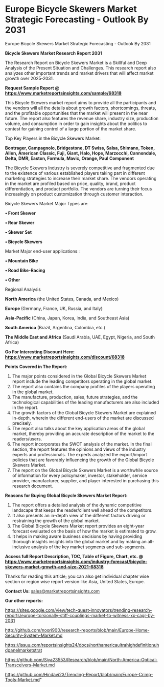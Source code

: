# Europe Bicycle Skewers Market Strategic Forecasting - Outlook By 2031
 Europe Bicycle Skewers Market Strategic Forecasting - Outlook By 2031

<strong>Bicycle Skewers Market Research Report 2031</strong>

The Research Report on Bicycle Skewers Market is a Skillful and Deep Analysis of the Present Situation and Challenges. This research report also analyzes other important trends and market drivers that will affect market growth over 2025-2031.

<strong>Request Sample Report @ <a href=https://www.marketreportsinsights.com/sample/68318>https://www.marketreportsinsights.com/sample/68318</a></strong>

This Bicycle Skewers market report aims to provide all the participants and the vendors will all the details about growth factors, shortcomings, threats, and the profitable opportunities that the market will present in the near future. The report also features the revenue share, industry size, production volume, and consumption in order to gain insights about the politics to contest for gaining control of a large portion of the market share.

Top Key Players in the Bicycle Skewers Market:

<strong>Bontrager, Campagnolo, Bridgestone, DT Swiss, Salsa, Shimano, Token, Allen, American Classic, Fuji, Giant, Halo, Hope, Marzocchi, Cannondale, Delta, DMR, Easton, Formula, Mavic, Orange, Paul Component</strong>

The Bicycle Skewers Industry is severely competitive and fragmented due to the existence of various established players taking part in different marketing strategies to increase their market share. The vendors operating in the market are profiled based on price, quality, brand, product differentiation, and product portfolio. The vendors are turning their focus increasingly on product customization through customer interaction.

Bicycle Skewers Market Major Types are:

<strong>• Front Skewer

• Rear Skewer

• Skewer Set

• Bicycle Skewers</strong>

Market Major end-user applications :

<strong>• Mountain Bike

• Road Bike-Racing

• Other</strong>

Regional Analysis

</u><strong><b>North America</b></strong> (the United States, Canada, and Mexico)

<strong><b>Europe </b></strong>(Germany, France, UK, Russia, and Italy)

<strong><b>Asia-Pacific</b></strong> (China, Japan, Korea, India, and Southeast Asia)

<strong><b>South America</b></strong> (Brazil, Argentina, Colombia, etc.)

<strong><b>The Middle East and Africa</b></strong> (Saudi Arabia, UAE, Egypt, Nigeria, and South Africa)

<strong>Go For Interesting Discount Here: <a href=https://www.marketreportsinsights.com/discount/68318>https://www.marketreportsinsights.com/discount/68318</a></strong>

<strong>Points Covered in The Report:</strong>
<ol>
  <li>The major points considered in the Global Bicycle Skewers Market report include the leading competitors operating in the global market.</li>
  <li>The report also contains the company profiles of the players operating in the global market.</li>
  <li>The manufacture, production, sales, future strategies, and the technological capabilities of the leading manufacturers are also included in the report.</li>
  <li>The growth factors of the Global Bicycle Skewers Market are explained in-depth, wherein the different end-users of the market are discussed precisely.</li>
  <li>The report also talks about the key application areas of the global market, thereby providing an accurate description of the market to the readers/users.</li>
  <li>The report incorporates the SWOT analysis of the market. In the final section, the report features the opinions and views of the industry experts and professionals. The experts analyzed the export/import policies that are favorably influencing the growth of the Global Bicycle Skewers Market.</li>
  <li>The report on the Global Bicycle Skewers Market is a worthwhile source of information for every policymaker, investor, stakeholder, service provider, manufacturer, supplier, and player interested in purchasing this research document.</li>
</ol>
<strong>Reasons for Buying Global Bicycle Skewers Market Report:</strong>

<ol>
  <li>The report offers a detailed analysis of the dynamic competitive landscape that keeps the reader/client well ahead of the competitors.</li>
  <li>It also presents an in-depth view of the different factors driving or restraining the growth of the global market.</li>
  <li>The Global Bicycle Skewers Market report provides an eight-year forecast evaluated on the basis of how the market is estimated to grow.</li>
  <li>It helps in making aware business decisions by having providing thorough insights insights into the global market and by making an all-inclusive analysis of the key market segments and sub-segments.</li>
</ol>
<strong>Access full Report Description, TOC, Table of Figure, Chart, etc. @ <a href=https://www.marketreportsinsights.com/industry-forecast/bicycle-skewers-market-growth-and-size-2021-68318>https://www.marketreportsinsights.com/industry-forecast/bicycle-skewers-market-growth-and-size-2021-68318</a></strong>


Thanks for reading this article; you can also get individual chapter wise section or region wise report version like Asia, United States, Europe.

<strong>Contact Us:</strong>
sales@marketreportsinsights.com

<strong>Our other reports:</strong>

<a href=https://sites.google.com/view/tech-quest-innovators/trending-research-reports/europe-torsionally-stiff-couplings-market-to-witness-xx-cagr-by-2031>https://sites.google.com/view/tech-quest-innovators/trending-research-reports/europe-torsionally-stiff-couplings-market-to-witness-xx-cagr-by-2031</a>

<a href=http://github.com/noori900/research-reports/blob/main/Europe-Home-Security-System-Market.md>http://github.com/noori900/research-reports/blob/main/Europe-Home-Security-System-Market.md</a>

<a href=https://issuu.com/reportsinsights24/docs/northamericaultrahighdefinitionuhdpanelmarketstrat>https://issuu.com/reportsinsights24/docs/northamericaultrahighdefinitionuhdpanelmarketstrat</a>

<a href=https://github.com/Siya23553/Research/blob/main/North-America-Optical-Transceivers-Market.md>https://github.com/Siya23553/Research/blob/main/North-America-Optical-Transceivers-Market.md</a>

<a href=https://github.com/Hindavi23/Trending-Report/blob/main/Europe-Crimp-Tools-Market.md>https://github.com/Hindavi23/Trending-Report/blob/main/Europe-Crimp-Tools-Market.md</a>"
